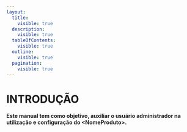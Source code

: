 ```yaml
---
layout:
  title:
    visible: true
  description:
    visible: true
  tableOfContents:
    visible: true
  outline:
    visible: true
  pagination:
    visible: true
---
```


# INTRODUÇÃO

**Este manual tem como objetivo, auxiliar o usuário administrador na utilização e configuração do  \<NomeProduto>.**
